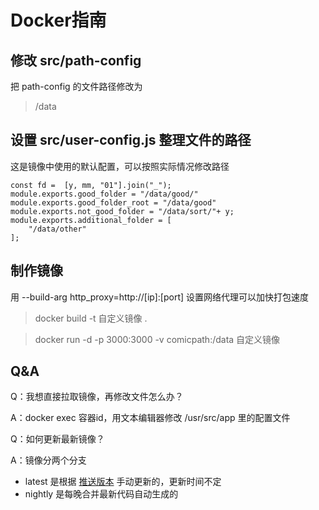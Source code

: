# Docker指南

## 修改 src/path-config

把 path-config 的文件路径修改为
> /data

## 设置 src/user-config.js 整理文件的路径
这是镜像中使用的默认配置，可以按照实际情况修改路径
```
const fd =  [y, mm, "01"].join("_");
module.exports.good_folder = "/data/good/"
module.exports.good_folder_root = "/data/good"
module.exports.not_good_folder = "/data/sort/"+ y;
module.exports.additional_folder = [
	"/data/other"
];
```

## 制作镜像
用 --build-arg http_proxy=http://[ip]:[port] 设置网络代理可以加快打包速度

> docker build -t 自定义镜像 .

> docker run -d -p 3000:3000 -v comicpath:/data 自定义镜像


## Q&A
Q：我想直接拉取镜像，再修改文件怎么办？

A：docker exec 容器id，用文本编辑器修改 /usr/src/app 里的配置文件

Q：如何更新最新镜像？

A：镜像分两个分支
- latest 是根据 [推送版本](https://github.com/hjyssg/ShiguReader/releases) 手动更新的，更新时间不定
- nightly 是每晚合并最新代码自动生成的
